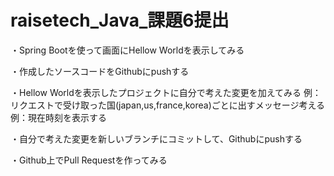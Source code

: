 # raisetech_Java_課題6提出

・Spring Bootを使って画面にHellow Worldを表示してみる

・作成したソースコードをGithubにpushする

・Hellow Worldを表示したプロジェクトに自分で考えた変更を加えてみる
例：リクエストで受け取った国(japan,us,france,korea)ごとに出すメッセージ考える
例：現在時刻を表示する

・自分で考えた変更を新しいブランチにコミットして、Githubにpushする

・Github上でPull Requestを作ってみる
